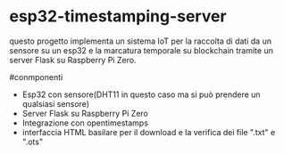 # esp32-timestamping-server
 
questo progetto implementa un sistema IoT per la raccolta di dati da un sensore su un esp32 e la marcatura temporale su blockchain tramite un server Flask su Raspberry Pi Zero.

#conmponenti

- Esp32 con sensore(DHT11 in questo caso ma si può prendere un qualsiasi sensore)
- Server Flask su Raspberry Pi Zero
- Integrazione con opentimestamps
- interfaccia HTML basilare per il download e la verifica dei file ".txt" e ".ots"
